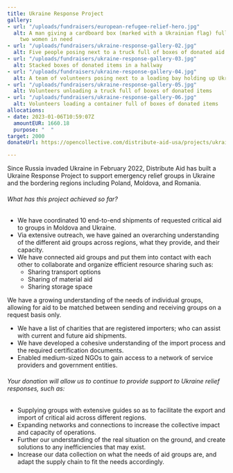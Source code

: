 ```yaml
---
title: Ukraine Response Project
gallery:
- url: "/uploads/fundraisers/european-refugee-relief-hero.jpg"
  alt: A man giving a cardboard box (marked with a Ukrainian flag) full of aid to
    two women in need
- url: "/uploads/fundraisers/ukraine-response-gallery-02.jpg"
  alt: Five people posing next to a truck full of boxes of donated aid items
- url: "/uploads/fundraisers/ukraine-response-gallery-03.jpg"
  alt: Stacked boxes of donated items in a hallway
- url: "/uploads/fundraisers/ukraine-response-gallery-04.jpg"
  alt: A team of volunteers posing next to a loading bay holding up Ukrainian flags
- url: "/uploads/fundraisers/ukraine-response-gallery-05.jpg"
  alt: Volunteers unloading a truck full of boxes of donated items
- url: "/uploads/fundraisers/ukraine-response-gallery-06.jpg"
  alt: Volunteers loading a container full of boxes of donated items
allocations:
- date: 2023-01-06T10:59:07Z
  amountEUR: 1660.18
  purpose: "  "
target: 2000
donateUrl: https://opencollective.com/distribute-aid-usa/projects/ukraine-response/donate?amount=20&interval=month&platformTip=0

---
```

Since Russia invaded Ukraine in February 2022, Distribute Aid has built a Ukraine Response Project to support emergency relief groups in Ukraine and the bordering regions including Poland, Moldova, and Romania.

###### What has this project achieved so far?

* We have coordinated 10 end-to-end shipments of requested critical aid to groups in Moldova and Ukraine.
* Via extensive outreach, we have gained an overarching understanding of the different aid groups across regions, what they provide, and their capacity.
* We have connected aid groups and put them into contact with each other to collaborate and organize efficient resource sharing such as:
  * Sharing transport options
  * Sharing of material aid
  * Sharing storage space

We have a growing understanding of the needs of individual groups, allowing for aid to be matched between sending and receiving groups on a request basis only.

* We have a list of charities that are registered importers; who can assist with current and future aid shipments.
* We have developed a cohesive understanding of the import process and the required certification documents.
* Enabled medium-sized NGOs to gain access to a network of service providers and government entities.

###### Your donation will allow us to continue to provide support to Ukraine relief responses, such as:

* Supplying groups with extensive guides so as to facilitate the export and import of critical aid across different regions.
* Expanding networks and connections to increase the collective impact and capacity of operations.
* Further our understanding of the real situation on the ground, and create solutions to any inefficiencies that may exist.
* Increase our data collection on what the needs of aid groups are, and adapt the supply chain to fit the needs accordingly.